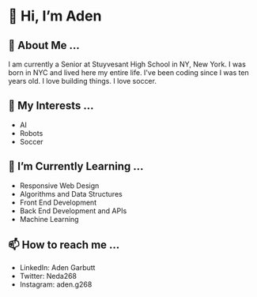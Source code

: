 # 👋 Hi, I’m Aden

## 👤 About Me ...
I am currently a Senior at Stuyvesant High School in NY, New York. I was born in NYC and lived here my entire life. I've been coding since I was ten years old. I love building things. I love soccer.

## 👀 My Interests ...
- AI
- Robots
- Soccer

## 🌱 I’m Currently Learning ...
- Responsive Web Design
- Algorithms and Data Structures
- Front End Development
- Back End Development and APIs
- Machine Learning

<!---## 💞️ I’m looking to collaborate on ...--->

## 📫 How to reach me ...
- LinkedIn: Aden Garbutt
- Twitter: Neda268
- Instagram: aden.g268

<!---
agarbutt268/agarbutt268 is a ✨ special ✨ repository because its `README.md` (this file) appears on your GitHub profile.
You can click the Preview link to take a look at your changes.
--->
